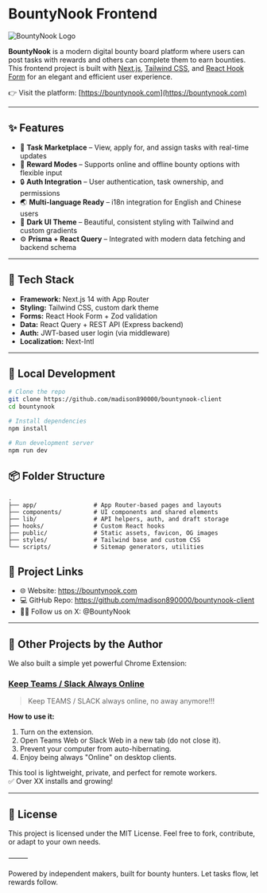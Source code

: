 # BountyNook Frontend

![BountyNook Logo](src/app/favicon.ico)

**BountyNook** is a modern digital bounty board platform where users can post tasks with rewards and others can complete them to earn bounties. This frontend project is built with [Next.js](https://nextjs.org/), [Tailwind CSS](https://tailwindcss.com/), and [React Hook Form](https://react-hook-form.com/) for an elegant and efficient user experience.

👉 Visit the platform: [https://bountynook.com](https://bountynook.com)

---

## ✨ Features

- 🧭 **Task Marketplace** – View, apply for, and assign tasks with real-time updates
- 🧾 **Reward Modes** – Supports online and offline bounty options with flexible input
- 🔒 **Auth Integration** – User authentication, task ownership, and permissions
- 🌏 **Multi-language Ready** – i18n integration for English and Chinese users
- 🎨 **Dark UI Theme** – Beautiful, consistent styling with Tailwind and custom gradients
- ⚙️ **Prisma + React Query** – Integrated with modern data fetching and backend schema

---

## 🧠 Tech Stack

- **Framework:** Next.js 14 with App Router
- **Styling:** Tailwind CSS, custom dark theme
- **Forms:** React Hook Form + Zod validation
- **Data:** React Query + REST API (Express backend)
- **Auth:** JWT-based user login (via middleware)
- **Localization:** Next-Intl

---

## 🧪 Local Development

```bash
# Clone the repo
git clone https://github.com/madison890000/bountynook-client
cd bountynook

# Install dependencies
npm install

# Run development server
npm run dev

```

## 📦 Folder Structure

```plaintext
.
├── app/                # App Router-based pages and layouts
├── components/         # UI components and shared elements
├── lib/                # API helpers, auth, and draft storage
├── hooks/              # Custom React hooks
├── public/             # Static assets, favicon, OG images
├── styles/             # Tailwind base and custom CSS
└── scripts/            # Sitemap generators, utilities

```

## 🔗 Project Links
-	🌐 Website: https://bountynook.com
-	💻 GitHub Repo: https://github.com/madison890000/bountynook-client
-	🧑‍💼 Follow us on X: @BountyNook


---

## 🧩 Other Projects by the Author

We also built a simple yet powerful Chrome Extension:

### [Keep Teams / Slack Always Online](https://chromewebstore.google.com/detail/keep-teams-online/pbbdmfajhenpandbgeanadmmkonjkaja)

> Keep TEAMS / SLACK always online, no away anymore!!!

**How to use it:**

1. Turn on the extension.
2. Open Teams Web or Slack Web in a new tab (do not close it).
3. Prevent your computer from auto-hibernating.
4. Enjoy being always "Online" on desktop clients.

This tool is lightweight, private, and perfect for remote workers.  
✅ Over XX installs and growing!

---

## 🤝 License

This project is licensed under the MIT License. Feel free to fork, contribute, or adapt to your own needs.

⸻

Powered by independent makers, built for bounty hunters.
Let tasks flow, let rewards follow.
